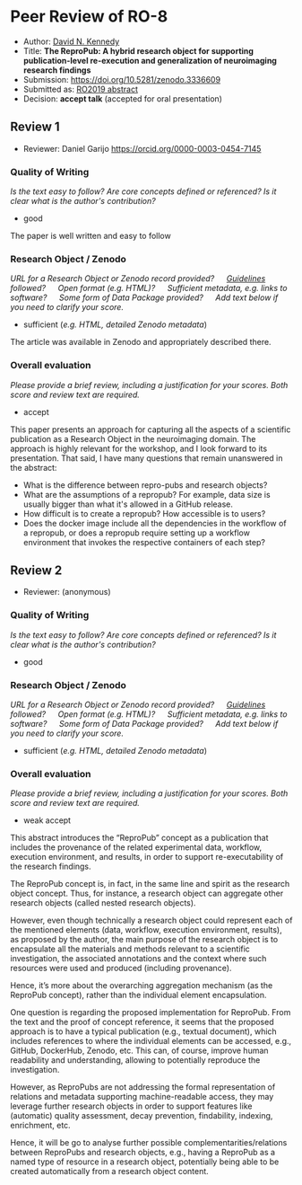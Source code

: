 # Peer Review of RO-8

* Author: [David N. Kennedy](https://orcid.org/0000-0002-9377-0797)
* Title: **The ReproPub: A hybrid research object for supporting publication-level re-execution and generalization of neuroimaging research findings**
* Submission: <https://doi.org/10.5281/zenodo.3336609>
* Submitted as: [RO2019 abstract](https://researchobject.github.io/ro2019/cfp)
* Decision:	**accept talk** (accepted for oral presentation)


## Review 1

* Reviewer: Daniel Garijo <https://orcid.org/0000-0003-0454-7145>


### Quality of Writing
_Is the text easy to follow? Are core concepts defined or referenced? 
Is it clear what is the author's contribution?_

* good

The paper is well written and easy to follow

### Research Object / Zenodo

_URL for a Research Object or Zenodo record provided?
   [Guidelines](http://researchobject.org/ro2019/submitting) followed?
   Open format (e.g. HTML)?
   Sufficient metadata, e.g. links to software?
   Some form of Data Package provided?
   Add text below if you need to clarify your score._

* sufficient (_e.g. HTML, detailed Zenodo metadata_)

The article was available in Zenodo and appropriately described there.


### Overall evaluation
_Please provide a brief review, including a justification for your scores. 
Both score and  review text are required._

* accept

This paper presents an approach for capturing all the aspects of a scientific publication as a Research Object in the neuroimaging domain.
The approach is highly relevant for the workshop, and I look forward to its presentation. That said, I have many questions that remain unanswered in the abstract:

* What is the difference between repro-pubs and research objects?
* What are the assumptions of a repropub? For example, data size is usually bigger than what it's allowed in a GitHub release.
* How difficult is to create a repropub? How accessible is to users?
* Does the docker image include all the dependencies in the workflow of a repropub, or does a repropub require setting up a workflow environment that invokes the respective containers of each step?


## Review 2

* Reviewer: (anonymous)


### Quality of Writing
_Is the text easy to follow? Are core concepts defined or referenced? 
Is it clear what is the author's contribution?_

* good


### Research Object / Zenodo

_URL for a Research Object or Zenodo record provided?
   [Guidelines](http://researchobject.org/ro2019/submitting) followed?
   Open format (e.g. HTML)?
   Sufficient metadata, e.g. links to software?
   Some form of Data Package provided?
   Add text below if you need to clarify your score._

* sufficient (_e.g. HTML, detailed Zenodo metadata_)


### Overall evaluation
_Please provide a brief review, including a justification for your scores. 
Both score and  review text are required._

* weak accept

This abstract introduces the “ReproPub” concept as a publication that includes the provenance of the related experimental data, workflow, execution environment, and results, in order to support re-executability of the research findings.

The ReproPub concept is, in fact, in the same line and spirit as the research object concept. Thus, for instance, a research object can aggregate other research objects (called nested research objects). 

However, even though technically a research object could represent each of the mentioned elements (data, workflow, execution environment, results), as proposed by the author, the main purpose of the research object is to encapsulate all the materials and methods relevant to a scientific investigation, the associated annotations and the context where such resources were used and produced (including provenance). 

Hence, it’s more about the overarching aggregation mechanism (as the ReproPub concept), rather than the individual element encapsulation.

One question is regarding the proposed implementation for ReproPub. From the text and the proof of concept reference, it seems that the proposed approach is to have a typical publication (e.g., textual document), which includes references to where the individual elements can be accessed, e.g., GitHub, DockerHub, Zenodo, etc. This can, of course, improve human readability and understanding, allowing to potentially reproduce the investigation. 

However, as ReproPubs are not addressing the formal representation of relations and metadata supporting machine-readable access, they may leverage further research objects in order to support features like (automatic) quality assessment, decay prevention, findability, indexing, enrichment, etc. 

Hence, it will be go to analyse further possible complementarities/relations between ReproPubs and research objects, e.g., having a ReproPub as a named type of resource in a research object, potentially being able to be created automatically from a research object content.